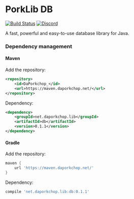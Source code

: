# PorkLib DB

[![Build Status](https://jenkins.daporkchop.net/job/PorkLib/job/db/badge/icon)](https://jenkins.daporkchop.net/job/PorkLib/job/db)
[![Discord](https://img.shields.io/discord/428813657816956929.svg)](https://discord.gg/FrBHHCk)

A fast, powerful and easy-to-use database library for Java.

### Dependency management

#### Maven

Add the repository:

```xml
<repository>
    <id>DaPorkchop_</id>
    <url>https://maven.daporkchop.net/</url>
</repository>
```

Dependency:

```xml
<dependency>
    <groupId>net.daporkchop.lib</groupId>
    <artifactId>db</artifactId>
    <version>0.1.1</version>
</dependency>
```

#### Gradle

Add the repository:

```groovy
maven { 
    url 'https://maven.daporkchop.net/'
}
```

Dependency:

```groovy
compile 'net.daporkchop.lib:db:0.1.1'
```
